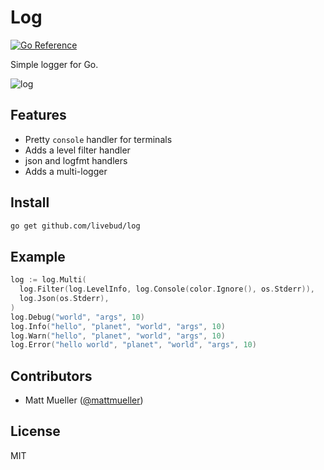 # Log

[![Go Reference](https://pkg.go.dev/badge/github.com/livebud/log.svg)](https://pkg.go.dev/github.com/livebud/log)

Simple logger for Go.

![log](https://github.com/livebud/log/assets/170299/f520d535-99ab-4db6-915c-ef06af4fa831)

## Features

- Pretty `console` handler for terminals
- Adds a level filter handler
- json and logfmt handlers
- Adds a multi-logger

## Install

```sh
go get github.com/livebud/log
```

## Example

```go
log := log.Multi(
  log.Filter(log.LevelInfo, log.Console(color.Ignore(), os.Stderr)),
  log.Json(os.Stderr),
)
log.Debug("world", "args", 10)
log.Info("hello", "planet", "world", "args", 10)
log.Warn("hello", "planet", "world", "args", 10)
log.Error("hello world", "planet", "world", "args", 10)
```

## Contributors

- Matt Mueller ([@mattmueller](https://twitter.com/mattmueller))

## License

MIT
